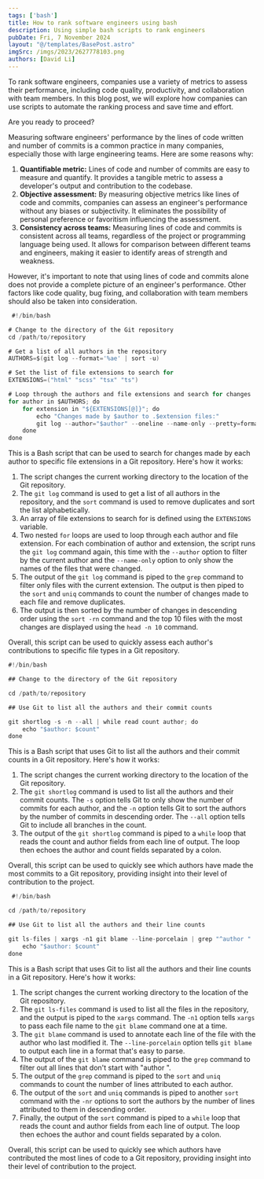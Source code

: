 ```yaml
---
tags: ['bash']
title: How to rank software engineers using bash
description: Using simple bash scripts to rank engineers
pubDate: Fri, 7 November 2024
layout: "@/templates/BasePost.astro"
imgSrc: /imgs/2023/2627778103.png
authors: [David Li]
---
```

To rank software engineers, companies use a variety of metrics to assess their performance, including code quality, productivity, and collaboration with team members. In this blog post, we will explore how companies can use scripts to automate the ranking process and save time and effort.

Are you ready to proceed?


Measuring software engineers' performance by the lines of code written and number of commits is a common practice in many companies, especially those with large engineering teams. Here are some reasons why:

1. **Quantifiable metric:** Lines of code and number of commits are easy to measure and quantify. It provides a tangible metric to assess a developer's output and contribution to the codebase.
2. **Objective assessment:** By measuring objective metrics like lines of code and commits, companies can assess an engineer's performance without any biases or subjectivity. It eliminates the possibility of personal preference or favoritism influencing the assessment.
3. **Consistency across teams:** Measuring lines of code and commits is consistent across all teams, regardless of the project or programming language being used. It allows for comparison between different teams and engineers, making it easier to identify areas of strength and weakness.

However, it's important to note that using lines of code and commits alone does not provide a complete picture of an engineer's performance. Other factors like code quality, bug fixing, and collaboration with team members should also be taken into consideration.


```go 
 #!/bin/bash

# Change to the directory of the Git repository
cd /path/to/repository

# Get a list of all authors in the repository
AUTHORS=$(git log --format='%ae' | sort -u)

# Set the list of file extensions to search for
EXTENSIONS=("html" "scss" "tsx" "ts")

# Loop through the authors and file extensions and search for changes
for author in $AUTHORS; do
    for extension in "${EXTENSIONS[@]}"; do
        echo "Changes made by $author to .$extension files:"
        git log --author="$author" --oneline --name-only --pretty=format: | grep "\.$extension$" | sort | uniq -c | sort -rn | head -n 10
    done
done 
 ```

This is a Bash script that can be used to search for changes made by each author to specific file extensions in a Git repository. Here's how it works:

1. The script changes the current working directory to the location of the Git repository.
2. The `git log` command is used to get a list of all authors in the repository, and the `sort` command is used to remove duplicates and sort the list alphabetically.
3. An array of file extensions to search for is defined using the `EXTENSIONS` variable.
4. Two nested `for` loops are used to loop through each author and file extension. For each combination of author and extension, the script runs the `git log` command again, this time with the `--author` option to filter by the current author and the `--name-only` option to only show the names of the files that were changed.
5. The output of the `git log` command is piped to the `grep` command to filter only files with the current extension. The output is then piped to the `sort` and `uniq` commands to count the number of changes made to each file and remove duplicates.
6. The output is then sorted by the number of changes in descending order using the `sort -rn` command and the top 10 files with the most changes are displayed using the `head -n 10` command.

Overall, this script can be used to quickly assess each author's contributions to specific file types in a Git repository.


```go 
#!/bin/bash

## Change to the directory of the Git repository

cd /path/to/repository

## Use Git to list all the authors and their commit counts

git shortlog -s -n --all | while read count author; do
    echo "$author: $count"
done 
 ```

This is a Bash script that uses Git to list all the authors and their commit counts in a Git repository. Here's how it works:

1. The script changes the current working directory to the location of the Git repository.
2. The `git shortlog` command is used to list all the authors and their commit counts. The `-s` option tells Git to only show the number of commits for each author, and the `-n` option tells Git to sort the authors by the number of commits in descending order. The `--all` option tells Git to include all branches in the count.
3. The output of the `git shortlog` command is piped to a `while` loop that reads the count and author fields from each line of output. The loop then echoes the author and count fields separated by a colon.

Overall, this script can be used to quickly see which authors have made the most commits to a Git repository, providing insight into their level of contribution to the project.


```go 
 #!/bin/bash

cd /path/to/repository

## Use Git to list all the authors and their line counts

git ls-files | xargs -n1 git blame --line-porcelain | grep "^author " | sort | uniq -c | sort -nr | while read count author; do
    echo "$author: $count"
done 
 ```

This is a Bash script that uses Git to list all the authors and their line counts in a Git repository. Here's how it works:

1. The script changes the current working directory to the location of the Git repository.
2. The `git ls-files` command is used to list all the files in the repository, and the output is piped to the `xargs` command. The `-n1` option tells `xargs` to pass each file name to the `git blame` command one at a time.
3. The `git blame` command is used to annotate each line of the file with the author who last modified it. The `--line-porcelain` option tells `git blame` to output each line in a format that's easy to parse.
4. The output of the `git blame` command is piped to the `grep` command to filter out all lines that don't start with "author ".
5. The output of the `grep` command is piped to the `sort` and `uniq` commands to count the number of lines attributed to each author.
6. The output of the `sort` and `uniq` commands is piped to another `sort` command with the `-nr` options to sort the authors by the number of lines attributed to them in descending order.
7. Finally, the output of the `sort` command is piped to a `while` loop that reads the count and author fields from each line of output. The loop then echoes the author and count fields separated by a colon.

Overall, this script can be used to quickly see which authors have contributed the most lines of code to a Git repository, providing insight into their level of contribution to the project.

